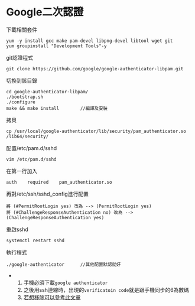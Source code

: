 # Google二次認證

下載相關套件

    yum -y install gcc make pam-devel libpng-devel libtool wget git
    yum groupinstall "Development Tools"-y

git認證程式

    git clone https://github.com/google/google-authenticator-libpam.git

切換到該目錄

    cd google-authenticator-libpam/
    ./bootstrap.sh
    ./configure
    make && make install        //編譯及安裝

拷貝

    cp /usr/local/google-authenticator/lib/security/pam_authenticator.so /lib64/security/

配置/etc/pam.d/sshd

    vim /etc/pam.d/sshd

在第一行加入

    auth    required    pam_authenticator.so

再對/etc/ssh/sshd_config進行配置

    將 (#PermitRootLogin yes) 改為 --> (PermitRootLogin yes)
    將 (#ChallengeResponseAuthentication no) 改為 --> (ChallengeResponseAuthentication yes)

重啟sshd

    systemctl restart sshd

執行程式

    ./google-authenticator      //其他配置默認就好


*   1. 手機必須下載`google authenticator`
    2. 之後用ssh連線時，出現的`verificatoin code`就是跟手機同步的6為數碼
    3. [若想移除可以參考此文章](https://www.taodabai.com/how/401111241.html)
